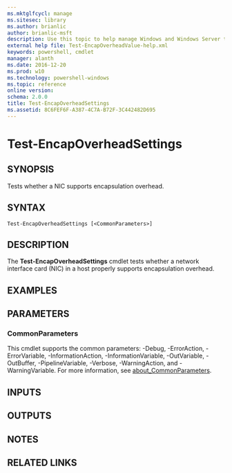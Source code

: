 ```yaml
---
ms.mktglfcycl: manage
ms.sitesec: library
ms.author: brianlic
author: brianlic-msft
description: Use this topic to help manage Windows and Windows Server technologies with Windows PowerShell.
external help file: Test-EncapOverheadValue-help.xml
keywords: powershell, cmdlet
manager: alanth
ms.date: 2016-12-20
ms.prod: w10
ms.technology: powershell-windows
ms.topic: reference
online version: 
schema: 2.0.0
title: Test-EncapOverheadSettings
ms.assetid: 8C6FEF6F-A387-4C7A-B72F-3C442482D695
---
```


# Test-EncapOverheadSettings

## SYNOPSIS
Tests whether a NIC supports encapsulation overhead.

## SYNTAX

```
Test-EncapOverheadSettings [<CommonParameters>]
```

## DESCRIPTION
The **Test-EncapOverheadSettings** cmdlet tests whether a network interface card (NIC) in a host properly supports encapsulation overhead.

## EXAMPLES


## PARAMETERS

### CommonParameters
This cmdlet supports the common parameters: -Debug, -ErrorAction, -ErrorVariable, -InformationAction, -InformationVariable, -OutVariable, -OutBuffer, -PipelineVariable, -Verbose, -WarningAction, and -WarningVariable. For more information, see [about_CommonParameters](http://go.microsoft.com/fwlink/?LinkID=113216).

## INPUTS

## OUTPUTS

## NOTES

## RELATED LINKS

